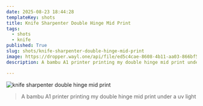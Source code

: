 ```yaml
---
date: 2025-08-23 18:44:28
templateKey: shots
title: Knife Sharpenter Double Hinge Mid Print
tags:
  - shots
  - knife
published: True
slug: shots/knife-sharpenter-double-hinge-mid-print
image: https://dropper.wayl.one/api/file/ed5c4cae-8608-4b11-aa03-866bf550bc25.png
description: A bambu A1 printer printing my double hinge mid print under a uv light

---
```


![knife sharpenter double hinge mid print](https://dropper.wayl.one/api/file/ed5c4cae-8608-4b11-aa03-866bf550bc25.png)

> A bambu A1 printer printing my double hinge mid print under a uv light
